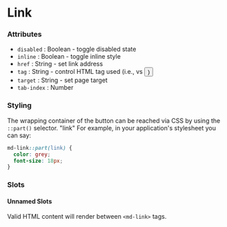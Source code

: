 # Link

### Attributes

- `disabled` : Boolean - toggle disabled state
- `inline` : Boolean - toggle inline style
- `href` : String - set link address
- `tag` : String - control HTML tag used (i.e., <a> vs <button>)
- `target` : String - set page target
- `tab-index` : Number

### Styling

The wrapping container of the button can be reached via CSS by using the `::part()` selector.
"link"
For example, in your application's stylesheet you can say:

```CSS
md-link::part(link) {
  color: grey;
  font-size: 18px;
}
```

### Slots

#### Unnamed Slots

Valid HTML content will render between `<md-link>` tags.